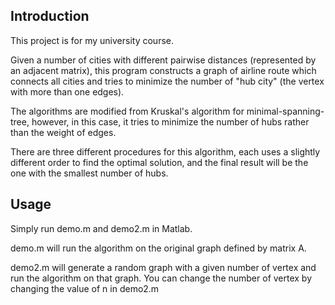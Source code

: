 ## Introduction

This project is for my university course.

Given a number of cities with different pairwise distances (represented by
an adjacent matrix), this program
constructs a graph of airline route which connects all cities and tries to
minimize the number of "hub city" (the vertex with more than one edges).

The algorithms are modified from Kruskal's algorithm for minimal-spanning-tree,
however, in this case, it tries to minimize the number of hubs rather than the
weight of edges.

There are three different procedures for this algorithm, each uses a slightly
different order to find the optimal solution, and the final result will be the
one with the smallest number of hubs.

## Usage

Simply run demo.m and demo2.m in Matlab.

demo.m will run the algorithm on the original graph defined by matrix A.

demo2.m will generate a random graph with a given number of vertex and run the
algorithm on that graph. You can change the number of vertex by changing the
value of n in demo2.m
